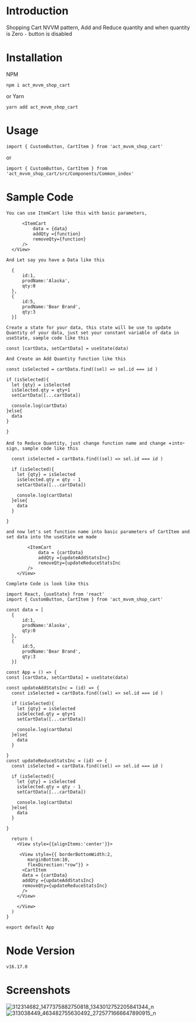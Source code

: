 # Introduction

Shopping Cart NVVM pattern, Add and Reduce quantity and when quantity is Zero `-` button is disabled 

# Installation

NPM

```npm i act_mvvm_shop_cart```

or Yarn

```yarn add act_mvvm_shop_cart```

# Usage

`import { CustomButton, CartItem } from 'act_mvvm_shop_cart'`

or 

`import { CustomButton, CartItem } from 'act_mvvm_shop_cart/src/Components/Common_index'`

# Sample Code

 `You can use ItemCart like this with basic parameters,`

  ```<View style={{ borderBottomWidth:2,marginBottom:10,flexDirection:"row"}}> 
        <ItemCart
            data = {data}
            addQty ={function}
            removeQty={function}
        />
    </View> 
```

`And Let say you have a Data like this`

```const data = [
  {
      id:1,
      prodName:'Alaska',
      qty:0
  },
  {
      id:5,
      prodName:'Bear Brand',
      qty:3
  }]
  ```


   `Create a state for your data, this state will be use to update Quantity of your data, just set your constant variable of data in useState, sample code like this`
    
  ```const [cartData, setCartData] = useState(data)```

  `And Create an Add Quantity function like this`

  ```const updateAddStatsInc = (id) => {
  const isSelected = cartData.find((sel) => sel.id === id )
  
  if (isSelected){
    let {qty} = isSelected
    isSelected.qty = qty+1
    setCartData([...cartData])
    
    console.log(cartData)
  }else{
    data
  }

}
```

`And to Reduce Quantity, just change function name and change `+` into `-` sign, sample code like this`

```const updateReduceStatsInc = (id) => {
  const isSelected = cartData.find((sel) => sel.id === id )
  
  if (isSelected){
    let {qty} = isSelected
    isSelected.qty = qty - 1
    setCartData([...cartData])
    
    console.log(cartData)
  }else{
    data
  }

}
```

`and now let's set function name into basic parameters of CartItem and set data into the useState we made`

```<View style={{ borderBottomWidth:2,marginBottom:10,flexDirection:"row"}}> 
        <ItemCart
            data = {cartData}
            addQty ={updateAddStatsInc}
            removeQty={updateReduceStatsInc
        />
    </View>
```

`Complete Code is look like this`

```import { StyleSheet, Text, View } from 'react-native'
import React, {useState} from 'react'
import { CustomButton, CartItem } from 'act_mvvm_shop_cart' 

const data = [
  {
      id:1,
      prodName:'Alaska',
      qty:0
  },
  {
      id:5,
      prodName:'Bear Brand',
      qty:3
  }]

const App = () => {
const [cartData, setCartData] = useState(data)

const updateAddStatsInc = (id) => {
  const isSelected = cartData.find((sel) => sel.id === id )
  
  if (isSelected){
    let {qty} = isSelected
    isSelected.qty = qty+1
    setCartData([...cartData])
    
    console.log(cartData)
  }else{
    data
  }

}
const updateReduceStatsInc = (id) => {
  const isSelected = cartData.find((sel) => sel.id === id )
  
  if (isSelected){
    let {qty} = isSelected
    isSelected.qty = qty - 1
    setCartData([...cartData])
    
    console.log(cartData)
  }else{
    data
  }

}

  return (
    <View style={{alignItems:'center'}}>

     <View style={{ borderBottomWidth:2,
        marginBottom:10,
        flexDirection:"row"}} >
      <CartItem
      data = {cartData}
      addQty ={updateAddStatsInc}
      removeQty={updateReduceStatsInc}
      />
    </View>
      
    </View>
  )
}

export default App

```

  

# Node Version

`v16.17.0`

# Screenshots

![312314682_1477375882750818_1343012752205841344_n](https://user-images.githubusercontent.com/108800492/199645629-848fc12c-10fb-4a9d-a625-4f1cf8152477.jpg)
![313038449_463482755630492_2725771666647890915_n](https://user-images.githubusercontent.com/108800492/199645630-2c2de5ae-dde9-4829-8c42-495a18d2d86f.jpg)

